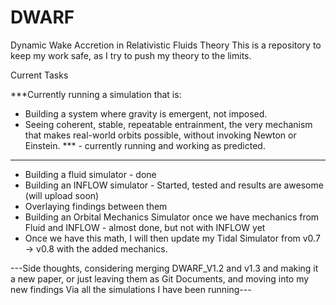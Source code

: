 # DWARF
Dynamic Wake Accretion in Relativistic Fluids Theory
This is a repository to keep my work safe, as I try to push my theory to the limits.

Current Tasks

***Currently running a simulation that is:
 - Building a system where gravity is emergent, not imposed.
 - Seeing coherent, stable, repeatable entrainment, the very mechanism that makes real-world orbits possible, without invoking Newton or Einstein. *** - currently running and working as predicted.

-------------------------------------------------------------------



 - Building a fluid simulator - done
 - Building an INFLOW simulator - Started, tested and results are awesome (will upload soon)
 - Overlaying findings between them
 - Building an Orbital Mechanics Simulator once we have mechanics from Fluid and INFLOW - almost done, but not with INFLOW yet
 - Once we have this math, I will  then update my Tidal Simulator from v0.7 -> v0.8 with the added mechanics.

---Side thoughts, considering merging DWARF_V1.2 and v1.3 and making it a new paper, or just leaving them as Git Documents, and moving into my new findings Via all the simulations I have been running---
